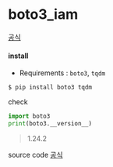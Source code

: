 # boto3_iam



[공식](https://boto3.amazonaws.com/v1/documentation/api/latest/guide/quickstart.html)



#### install 

- Requirements : `boto3`, `tqdm`

```
$ pip install boto3 tqdm
```



check

```python
import boto3
print(boto3.__version__) 
```

> 1.24.2

source code [공식](https://boto3.amazonaws.com/v1/documentation/api/latest/index.html)

